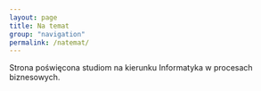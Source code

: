 ```yaml
---
layout: page
title: Na temat
group: "navigation"
permalink: /natemat/
---
```


Strona poświęcona studiom na kierunku Informatyka w procesach biznesowych.
